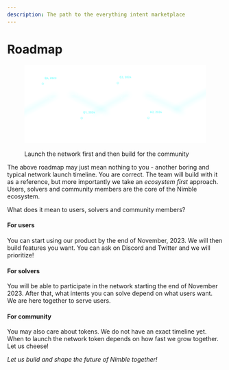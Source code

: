 ```yaml
---
description: The path to the everything intent marketplace
---
```


# Roadmap

<figure><img src=".gitbook/assets/roadmap.png" alt=""><figcaption><p>Launch the network first and then build for the community</p></figcaption></figure>

The above roadmap may just mean nothing to you - another boring and typical network launch timeline. You are correct. The team will build with it as a reference, but more importantly we take an _ecosystem first_ approach. Users, solvers and community members are the core of the Nimble ecosystem.

What does it mean to users, solvers and community members?

#### For users

You can start using our product by the end of November, 2023. We will then build features you want. You can ask on Discord and Twitter and we will prioritize!

#### For solvers

You will be able to participate in the network starting the end of November 2023. After that, what intents you can solve depend on what users want. We are here together to serve users.

#### For community

You may also care about tokens. We do not have an exact timeline yet. When to launch the network token depends on how fast we grow together. Let us cheese!

_Let us build and shape the future of Nimble together!_
